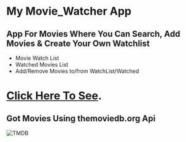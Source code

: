 # My Movie_Watcher App

## App For Movies Where You Can Search, Add Movies & Create Your Own Watchlist
- Movie Watch List
- Watched Movies List
- Add/Remove Movies to/from WatchList/Watched

# [Click Here To See](https://mywatchlist-react.netlify.app/).

## Got Movies Using themoviedb.org Api
![TMDB](https://www.themoviedb.org/assets/2/v4/logos/v2/blue_long_1-8ba2ac31f354005783fab473602c34c3f4fd207150182061e425d366e4f34596.svg)




